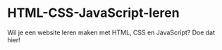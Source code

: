 # HTML-CSS-JavaScript-leren
Wil je een website leren maken met HTML, CSS en JavaScript? Doe dat hier!
